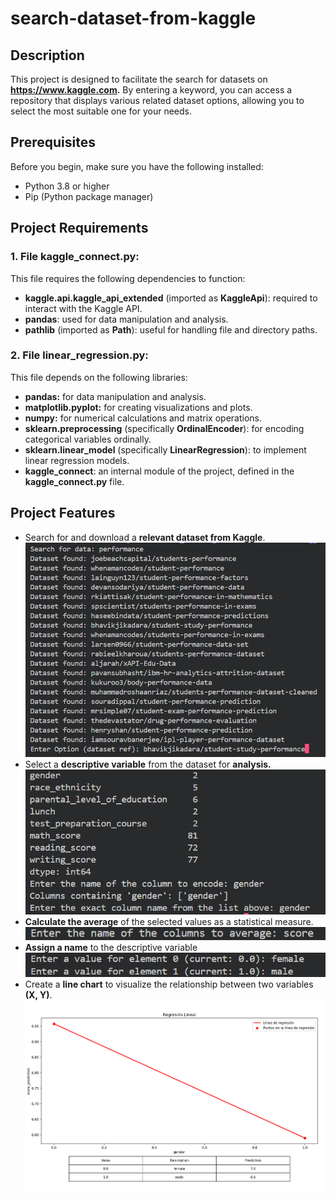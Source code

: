 # search-dataset-from-kaggle

## Description
This project is designed to facilitate the search for datasets on **https://www.kaggle.com.** By entering a keyword, you can access a repository that displays various related dataset options, allowing you to select the most suitable one for your needs.<br>

## Prerequisites

Before you begin, make sure you have the following installed:<br>

- Python 3.8 or higher<br>
- Pip (Python package manager)<br>

## Project Requirements

### 1. File kaggle_connect.py:
This file requires the following dependencies to function:<br>

- **kaggle.api.kaggle_api_extended** (imported as **KaggleApi**): required to interact with the Kaggle API.<br>
- **pandas**: used for data manipulation and analysis.<br>
- **pathlib** (imported as **Path**): useful for handling file and directory paths.<br>

### 2. File linear_regression.py:
This file depends on the following libraries:<br>

- **pandas:** for data manipulation and analysis.<br>
- **matplotlib.pyplot:** for creating visualizations and plots.<br>
- **numpy:** for numerical calculations and matrix operations.<br>
- **sklearn.preprocessing** (specifically **OrdinalEncoder**): for encoding categorical variables ordinally.<br>
- **sklearn.linear_model** (specifically **LinearRegression**): to implement linear regression models.<br>
- **kaggle_connect**: an internal module of the project, defined in the **kaggle_connect.py** file.<br>

## Project Features

- Search for and download a **relevant dataset from Kaggle**.<br>
![Capture](./images/search.png)<br>
- Select a **descriptive variable** from the dataset for **analysis.**<br>
![Capture](./images/X.png)<br>
- **Calculate the average** of the selected values as a statistical measure.<br>
![Capture](./images/Y.png)<br>
- **Assign a name** to the descriptive variable<br>
![Capture](./images/assign.png)<br>
- Create a **line chart** to visualize the relationship between two variables **(X, Y)**.<br>
![Capture](./images/linear_regression.png)<br>
